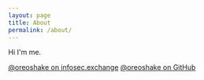```yaml
---
layout: page
title: About
permalink: /about/
---
```


Hi I'm me.

[@oreoshake on infosec.exchange](https://infosec.exchange/@oreoshake)
[@oreoshake on GitHub](https://github.com/oreoshake)
